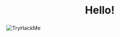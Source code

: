 <h1 align="center">Hello!</h1>
<h3 align="center"></h3>
<img src="https://tryhackme-badges.s3.amazonaws.com/avnii.png" alt="TryHackMe">
